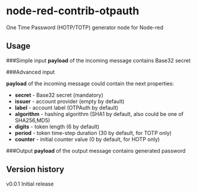 # node-red-contrib-otpauth
One Time Password (HOTP/TOTP) generator node for Node-red
  
## Usage

###Simple input 
**payload** of the incoming message contains Base32 secret

###Advanced input

**payload** of the incoming message could contain the next properties:
- **secret** - Base32 secret (mandatory)
- **issuer** - account provider (empty by default)
- **label** - account label (OTPAuth by default)
- **algorithm** - hashing algorithm (SHA1 by default, also could be one of SHA256,MD5)
- **digits** - token length (6 by default)
- **period** - token time-step duration (30 by default, for TOTP only)
- **counter** - initial counter value (0 by default, for HOTP only)
 

###Output
**payload** of the output message contains generated password

## Version history

v0.0.1 Initial release

